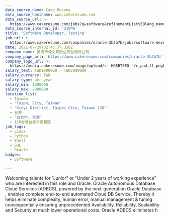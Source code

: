 ```yaml
---
data_source_name: Cake Resume
data_source_hostname: www.cakeresume.com
data_source_url: >-
  https://www.cakeresume.com/jobs?q=software&refinementList%5Blang_name%5D%5B0%5D=English&refinementList%5Bsalary_type%5D=per_year&range%5Bsalary_range%5D%5Bmin%5D=1000000&page=2
data_source_internal_id: '31046'
title: 'Software Developer, Testing'
job_url: >-
  https://www.cakeresume.com/companies/oracle-3b2b7b/jobs/software-developer-testing
date: 2021-07-29T02:45:37.328Z
company_name: 美商甲骨文有限公司台灣分公司
company_page_url: 'https://www.cakeresume.com/companies/oracle-3b2b7b'
company_logo_url: >-
  https://media.cakeresume.com/image/upload/s--HQ8BT9EO--/c_pad,fl_png8,h_200,w_200/v1627526357/dmbhb6y7sy9moesrt1fk.png
salary_text: TWD1000000 - TWD2000000
salary_currency: TWD
salary_type: per_year
salary_min: 1000000
salary_max: 2000000
location_list:
  - Taiwan
  - 'Taipei City, Taiwan'
  - 'Xinyi District, Taipei City, Taiwan 110'
  - 台灣
  - '台北市, 台灣'
  - 110台灣台北市信義區
job_tags:
  - Linux
  - Python
  - Shell
  - SQL
  - Oracle
badges:
  - Software

---
```


Welcoming talents for "Junior" or "Under 2 years of working experience" who are interested in this role and Oracle. Oracle Autonomous Database Cloud Services (ADBCS), powered by the next-generation Oracle Database , enables complete end-to-end automated Cloud DB Service. Thereby it helps eliminate complexity, human error, manual management & tuning consequentially ensuring unprecedented Availability, Reliability, Scalability and Security at much lower operational costs. Oracle ADBCS eliminates h